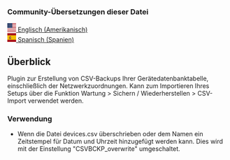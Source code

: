 ### Community-Übersetzungen dieser Datei

<a href="https://github.com/jokob-sk/Pi.Alert/blob/main/front/plugins/csv_backup/README.md">
  <img src="https://github.com/lipis/flag-icons/blob/main/flags/4x3/us.svg" alt="README.md" style="height: 20px !important;width: 20px !important;">
  Englisch (Amerikanisch)
</a>
<br>
<a href="https://github.com/jokob-sk/Pi.Alert/blob/main/front/plugins/csv_backup/README_ES.md">
  <img src="https://github.com/lipis/flag-icons/blob/main/flags/4x3/es.svg" alt="README_ES.md" style="height: 20px !important;width: 20px !important;">
  Spanisch (Spanien)
</a>

## Überblick

Plugin zur Erstellung von CSV-Backups Ihrer Gerätedatenbanktabelle, einschließlich der Netzwerkzuordnungen. Kann zum Importieren Ihres Setups über die Funktion Wartung > Sichern / Wiederherstellen > CSV-Import verwendet werden.

### Verwendung

- Wenn die Datei devices.csv überschrieben oder dem Namen ein Zeitstempel für Datum und Uhrzeit hinzugefügt werden kann. Dies wird mit der Einstellung "CSVBCKP_overwrite" umgeschaltet.
